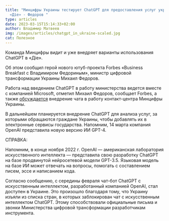 ```yaml
---
title: "Минцифры Украины тестирует ChatGPT для предоставления услуг украинцам в
  «Діе» - Федоров "
type: articles
date: 2023-03-15T15:14:33+02:00
author: Владимир Матвеев
img: /images/articles/chatgpt_in_ukraine-scaled.jpg
cat: Полезное
---
```

Команда Минцифры видит и уже внедряет варианты использования ChatGPT в «Діе». 

Об этом сообщил герой нового ютуб-проекта Forbes «Business Breakfast с Владимиром Федориным», министр цифровой трансформации Украины Михаил Федоров.

Работа над введением ChatGPT в работу министерства ведется вместе с компанией Microsoft, отметил Михаил Федоров, сообщает Forbes, а также [обсуждается](https://forbes.ua/news/mintsifri-testue-chatgpt-dlya-nadannya-poslug-ukraintsyam-v-dii-15032023-12375) внедрение чата в работу контакт-центра Минцифры Украины.

В дальнейшем планируется внедрение ChatGPT для анализа услуг, за которыми обращаются граждане Украины, чтобы добавлять их в электронные сервисы государства.
Напомним, 14 марта компания OpenAI представила новую версию ИИ GPT-4.

СПРАВКА:

Напомним, в конце ноября 2022 г. OpenAI — американская лаборатория искусственного интеллекта — представила свою разработку ChatGPT на базе продвинутой нейросетевой модели GPT-3.5. Языковая модель на базе ИИ может отвечать на вопросы, помогать с составлением писем, эссе и написанием кода.

Согласно сообщению, с середины февраля чат-бот ChatGPT с искусственным интеллектом, разработанный компанией OpenAI, стал доступен в Украине. Это произошло благодаря тому, что Украину изъяли из списка стран, в которых заблокирован чат с искусственным интеллектом ChatGPT. Этому способствовали официальные письма и звонки Министерства цифровой трансформации разработчикам инструмента.